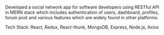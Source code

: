 Developed a social network app for software developers using RESTful API in MERN stack which includes authentication of users, dashboard, profiles, forum post and various features which are widely found in other platforms.

Tech Stack: React, Redux, React-thunk, MongoDB, Express, Node.js, Axios
